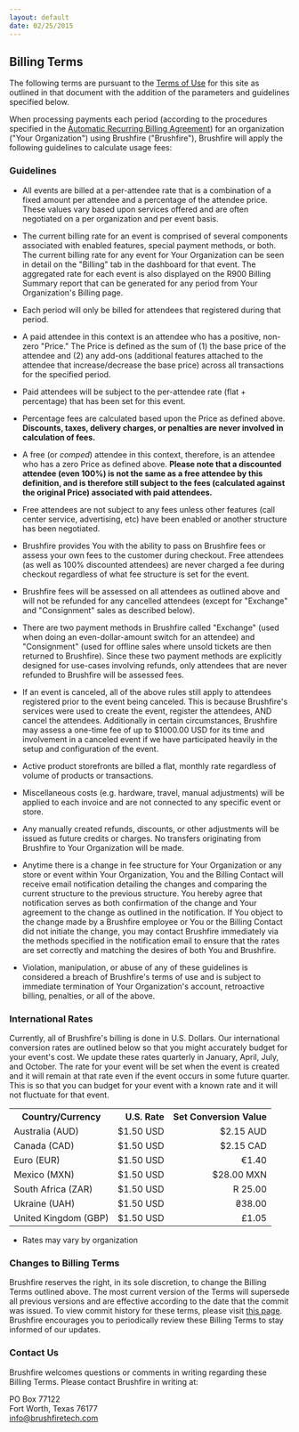 ```yaml
---
layout: default
date: 02/25/2015
---
```


## Billing Terms

The following terms are pursuant to the [Terms of Use](https://brushfireapp.com/legal#terms) for this site as outlined in that document with the addition of the parameters and guidelines specified below.

When processing payments each period (according to the procedures specified in the [Automatic Recurring Billing Agreement](https://brushfireapp.com/legal#recurring)) for an organization ("Your Organization") using Brushfire ("Brushfire"), Brushfire will apply the following guidelines to calculate usage fees:

### Guidelines

* All events are billed at a per-attendee rate that is a combination of a fixed amount per attendee and a percentage of the attendee price. These values vary based upon services offered and are often negotiated on a per organization and per event basis.

* The current billing rate for an event is comprised of several components associated with enabled features, special payment methods, or both. The current billing rate for any event for Your Organization can be seen in detail on the "Billing" tab in the dashboard for that event. The aggregated rate for each event is also displayed on the R900 Billing Summary report that can be generated for any period from Your Organization's Billing page.

* Each period will only be billed for attendees that registered during that period.

* A paid attendee in this context is an attendee who has a positive, non-zero "Price." The Price is defined as the sum of (1) the base price of the attendee and (2) any add-ons (additional features attached to the attendee that increase/decrease the base price) across all transactions for the specified period.

* Paid attendees will be subject to the per-attendee rate (flat + percentage) that has been set for this event.

* Percentage fees are calculated based upon the Price as defined above. __Discounts, taxes, delivery charges, or penalties are never involved in calculation of fees.__

* A free (or _comped_) attendee in this context, therefore, is an attendee who has a zero Price as defined above. __Please note that a discounted attendee (even 100%) is not the same as a free attendee by this definition, and is therefore still subject to the fees (calculated against the original Price) associated with paid attendees.__

* Free attendees are not subject to any fees unless other features (call center service, advertising, etc) have been enabled or another structure has been negotiated. 

* Brushfire provides You with the ability to pass on Brushfire fees or assess your own fees to the customer during checkout. Free attendees (as well as 100% discounted attendees) are never charged a fee during checkout regardless of what fee structure is set for the event.

* Brushfire fees will be assessed on all attendees as outlined above and will not be refunded for any cancelled attendees (except for "Exchange" and "Consignment" sales as described below).

* There are two payment methods in Brushfire called "Exchange" (used when doing an even-dollar-amount switch for an attendee) and "Consignment" (used for offline sales where unsold tickets are then returned to Brushfire). Since these two payment methods are explicitly designed for use-cases involving refunds, only attendees that are never refunded to Brushfire will be assessed fees.

* If an event is canceled, all of the above rules still apply to attendees registered prior to the event being canceled. This is because Brushfire's services were used to create the event, register the attendees, AND cancel the attendees. Additionally in certain circumstances, Brushfire may assess a one-time fee of up to $1000.00 USD for its time and involvement in a canceled event if we have participated heavily in the setup and configuration of the event.

* Active product storefronts are billed a flat, monthly rate regardless of volume of products or transactions.

* Miscellaneous costs (e.g. hardware, travel, manual adjustments) will be applied to each invoice and are not connected to any specific event or store.

* Any manually created refunds, discounts, or other adjustments will be issued as future credits or charges. No transfers originating from Brushfire to Your Organization will be made.

* Anytime there is a change in fee structure for Your Organization or any store or event within Your Organization, You and the Billing Contact will receive email notification detailing the changes and comparing the current structure to the previous structure. You hereby agree that notification serves as both confirmation of the change and Your agreement to the change as outlined in the notification. If You object to the change made by a Brushfire employee or You or the Billing Contact did not initiate the change, you may contact Brushfire immediately via the methods specified in the notification email to ensure that the rates are set correctly and matching the desires of both You and Brushfire.

* Violation, manipulation, or abuse of any of these guidelines is considered a breach of Brushfire's terms of use and is subject to immediate termination of Your Organization's account, retroactive billing, penalties, or all of the above.

### International Rates

Currently, all of Brushfire's billing is done in U.S. Dollars. Our international conversion rates are outlined below so that you might accurately budget for your event's cost. We update these rates quarterly in January, April, July, and October. The rate for your event will be set when the event is created and it will remain at that rate even if the event occurs in some future quarter. This is so that you can budget for your event with a known rate and it will not fluctuate for that event.

<table>
<tr>
<th>Country/Currency</th>
<th align=right>U.S. Rate</th>
<th align=right>Set Conversion Value</th>
</tr>
<tr><td>Australia (AUD)</td><td align=right>$1.50 USD</td><td align=right>$2.15 AUD</td></tr>
<tr><td>Canada (CAD)</td><td align=right>$1.50 USD</td><td align=right>$2.15 CAD</td></tr>
<tr><td>Euro (EUR)</td><td align=right>$1.50 USD</td><td align=right>€1.40</td></tr>
<tr><td>Mexico (MXN)</td><td align=right>$1.50 USD</td><td align=right>$28.00 MXN</td></tr>
<tr><td>South Africa (ZAR)</td><td align=right>$1.50 USD</td><td align=right>R 25.00</td></tr>
<tr><td>Ukraine (UAH)</td><td align=right>$1.50 USD</td><td align=right>₴38.00</td></tr>
<tr><td>United Kingdom (GBP)</td><td align=right>$1.50 USD</td><td align=right>£1.05</td></tr>
</table>

* Rates may vary by organization

 
### Changes to Billing Terms

Brushfire reserves the right, in its sole discretion, to change the Billing Terms outlined above. The most current version of the Terms will supersede all previous versions and are effective according to the date that the commit was issued. To view commit history for these terms, please visit [this page](https://github.com/brushfiretech/brushfire-legal/commits/gh-pages/billing.md). Brushfire encourages you to periodically review these Billing Terms to stay informed of our updates.
 
### Contact Us

Brushfire welcomes questions or comments in writing regarding these Billing Terms. Please contact Brushfire in writing at:
 
PO Box 77122  
Fort Worth, Texas 76177  
[info@brushfiretech.com](mailto:info@brushfiretech.com)
